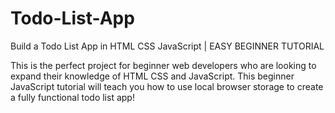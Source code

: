 
# Todo-List-App
Build a Todo List App in HTML CSS JavaScript | EASY BEGINNER TUTORIAL

This is the perfect project for beginner web developers who are looking to expand their knowledge of HTML CSS and JavaScript. This beginner JavaScript tutorial will teach you how to use local browser storage to create a fully functional todo list app!